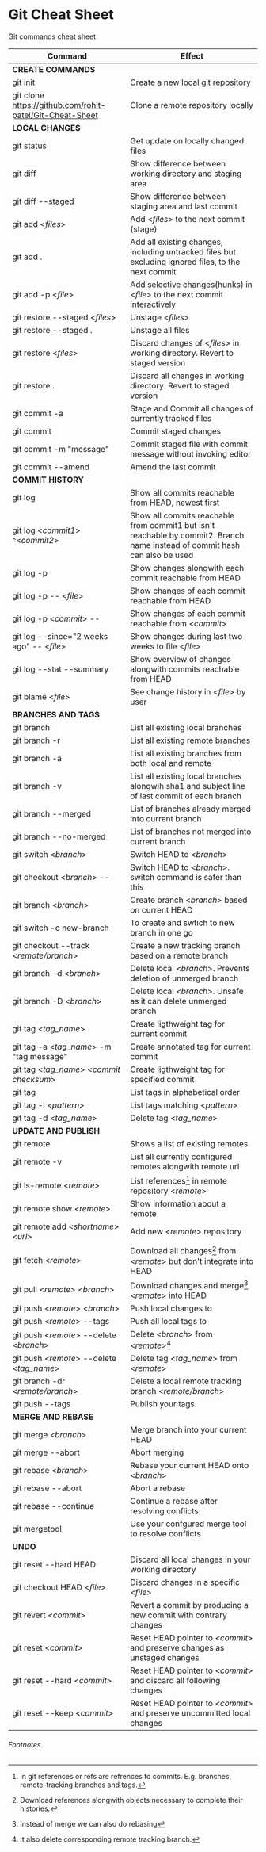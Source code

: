# Git Cheat Sheet
Git commands cheat sheet


| Command | Effect|
| --- | --- |
| **CREATE COMMANDS** | |
| git init | Create a new local git repository |
| git clone https://github.com/rohit-patel/Git-Cheat-Sheet | Clone a remote repository locally |
| **LOCAL CHANGES** |  |
| git status | Get update on locally changed files |
| git diff | Show difference between working directory and staging area |
| git diff --staged | Show difference between staging area and last commit |
| git add <_files_> | Add <_files_> to the next commit (stage) |
| git add . | Add all existing changes, including untracked files but excluding ignored files, to the next commit |
| git add -p <_file_> | Add selective changes(hunks) in <_file_> to the next commit interactively |
| git restore --staged <_files_> | Unstage <_files_> |
| git restore --staged . | Unstage all files |
| git restore <_files_> | Discard changes of <_files_> in working directory. Revert to staged version |
| git restore . | Discard all changes in working directory. Revert to staged version |
| git commit -a | Stage and Commit all changes of currently tracked files |
| git commit | Commit staged changes |
| git commit -m "message" | Commit staged file with commit message without invoking editor |
| git commit --amend | Amend the last commit |
| **COMMIT HISTORY** |  |
| git log  | Show all commits reachable from HEAD, newest first |
| git log <_commit1_> ^<_commit2_> | Show all commits reachable from commit1 but isn't reachable by commit2. Branch name instead of commit hash can also be used |
| git log -p | Show changes alongwith each commit reachable from HEAD |
| git log -p -- <_file_> | Show changes of each commit reachable from HEAD |
| git log -p <_commit_> -- | Show changes of each commit reachable from <_commit_> |
| git log --since="2 weeks ago" -- <_file_> | Show changes during last two weeks to file <_file_> |
| git log --stat --summary | Show overview of changes alongwith commits reachable from HEAD |
| git blame <_file_> | See change history in <_file_> by user |
| **BRANCHES AND TAGS** |  |
| git branch | List all existing local branches |
| git branch -r | List all existing remote branches |
| git branch -a | List all existing branches from both local and remote |
| git branch -v | List all existing local branches alongwih sha1 and subject line of last commit of each branch |
| git branch --merged | List of branches already merged into current branch |
| git branch --no-merged | List of branches not merged into current branch |
| git switch <_branch_> | Switch HEAD to <_branch_> |
| git checkout <_branch_> -- | Switch HEAD to <_branch_>. switch command is safer than this |
| git branch <_branch_> | Create branch <_branch_> based on current HEAD |
| git switch  -c  new-branch | To create and swtich to new branch in one go |
| git checkout --track <_remote/branch_> | Create a new tracking branch based on a remote branch |
| git branch -d <_branch_> | Delete local <_branch_>. Prevents deletion of unmerged branch |
| git branch -D <_branch_> | Delete local <_branch_>. Unsafe as it can delete unmerged branch |
| git tag <_tag_name_> | Create ligthweight tag for current commit |
| git tag -a <_tag_name_> -m "tag message" | Create annotated tag for current commit |
| git tag <_tag_name_> <_commit checksum_> | Create ligthweight tag for specified commit |
| git tag | List tags in alphabetical order |
| git tag -l <_pattern_> | List tags matching <_pattern_> |
| git tag -d <_tag_name_>| Delete tag <_tag_name_> |
| **UPDATE AND PUBLISH** |  |
| git remote | Shows a list of existing remotes |
| git remote -v | List all currently configured remotes alongwith remote url |
| git ls-remote <_remote_> | List references[^1] in remote repository <_remote_> |
| git remote show <_remote_> | Show information about a remote |
| git remote add <_shortname_> <_url_> | Add new <_remote_> repository |
| git fetch <_remote_> | Download all changes[^a] from <_remote_> but don't integrate into HEAD |
| git pull <_remote_> <_branch_> | Download changes and merge[^b] <_remote_> into HEAD |
| git push <_remote_> <_branch_> | Push local changes to <remote> |
| git push <_remote_> --tags | Push all local tags to <remote> |
| git push <_remote_> --delete <_branch_> | Delete <_branch_> from <_remote_>[^c] |
| git push <_remote_> --delete <_tag_name_> | Delete tag <_tag_name_> from <_remote_> |
| git branch -dr <_remote/branch_> | Delete a local remote tracking branch <_remote/branch_> |
| git push --tags | Publish your tags |
| **MERGE AND REBASE** ||
| git merge <_branch_> | Merge branch into your current HEAD |
| git merge --abort | Abort merging |
| git rebase <_branch_> | Rebase your current HEAD onto <_branch_> |
| git rebase --abort | Abort a rebase |
| git rebase --continue | Continue a rebase after resolving conflicts |
| git mergetool | Use your confgured merge tool to resolve conflicts |
| **UNDO**||
| git reset --hard HEAD | Discard all local changes in your working directory |
| git checkout HEAD <_file_> | Discard changes in a specific <_file_> |
| git revert <_commit_> | Revert a commit by producing a new commit with contrary changes |
| git reset <_commit_> | Reset HEAD pointer to <_commit_> and preserve changes as unstaged changes |
| git reset --hard <_commit_> | Reset HEAD pointer to <_commit_> and discard all following changes |
| git reset --keep <_commit_> | Reset HEAD pointer to <_commit_> and preserve uncommitted local changes |

###### Footnotes
[^1]: In git references or refs are refrences to commits. E.g. branches, remote-tracking branches and tags. 
[^a]: Download references alongwith objects necessary to complete their histories.
[^b]: Instead of merge we can also do rebasing
[^c]: It also delete corresponding remote tracking branch.
  
